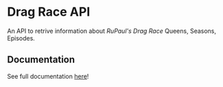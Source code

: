 # Drag Race API

An API to retrive information about _RuPaul's Drag Race_ Queens, Seasons, Episodes.

## Documentation

See full documentation [here](https://drag-race-api.readme.io/docs)!

